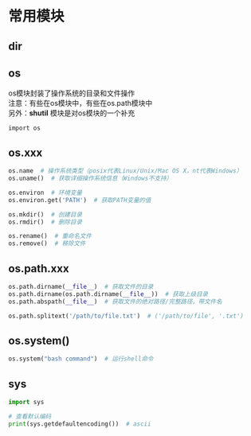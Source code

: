 # 常用模块

## dir

## os

os模块封装了操作系统的目录和文件操作  
注意：有些在os模块中，有些在os.path模块中  
另外：**shutil** 模块是对os模块的一个补充

`import os`

## os.xxx

```python
os.name  # 操作系统类型（posix代表Linux/Unix/Mac OS X，nt代表Windows）
os.uname()  # 获取详细操作系统信息（Windows不支持）
```

```python
os.environ  # 环境变量
os.environ.get('PATH')  # 获取PATH变量的值
```

```python
os.mkdir()  # 创建目录
os.rmdir()  # 删除目录

os.rename()  # 重命名文件
os.remove()  # 移除文件
```

## os.path.xxx

```python
os.path.dirname(__file__)  # 获取文件的目录
os.path.dirname(os.path.dirname(__file__))  # 获取上级目录
os.path.abspath(__file__)  # 获取文件的绝对路径/完整路径，带文件名

os.path.splitext('/path/to/file.txt')  # ('/path/to/file', '.txt')
```

## os.system()

```python
os.system("bash command")  # 运行shell命令
```

## sys

```python
import sys

# 查看默认编码
print(sys.getdefaultencoding())  # ascii
```